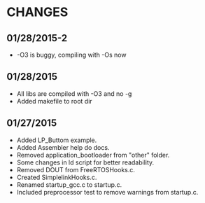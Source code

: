 # CHANGES

## 01/28/2015-2
- -O3 is buggy, compiling with -Os now

## 01/28/2015
- All libs are compiled with -O3 and no -g
- Added makefile to root dir

## 01/27/2015

- Added LP_Buttom example.
- Added Assembler help do docs.
- Removed application_bootloader from "other" folder.
- Some changes in ld script for better readability.
- Removed DOUT from FreeRTOSHooks.c.
- Created SimplelinkHooks.c.
- Renamed startup_gcc.c to startup.c.
- Included preprocessor test to remove warnings from startup.c.
